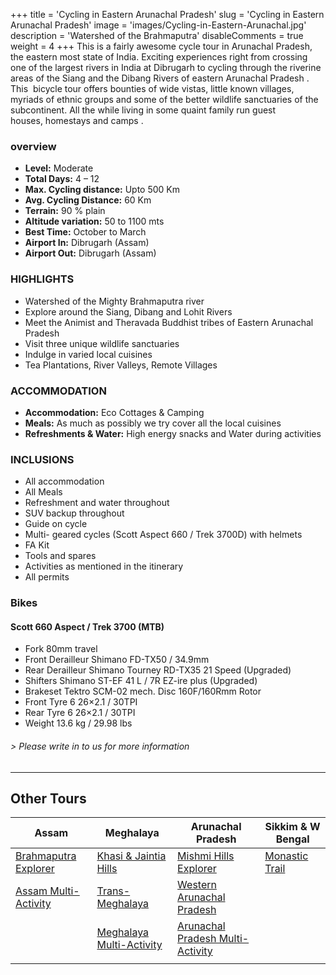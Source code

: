 +++
title = 'Cycling in Eastern Arunachal Pradesh'
slug = 'Cycling in Eastern Arunachal Pradesh'
image = 'images/Cycling-in-Eastern-Arunachal.jpg'
description = 'Watershed of the Brahmaputra'
disableComments = true
weight = 4
+++
This is a fairly awesome cycle tour in Arunachal Pradesh, the eastern most state of India. Exciting experiences right from crossing one of the largest rivers in India at Dibrugarh to cycling through the riverine areas of the Siang and the Dibang Rivers of eastern Arunachal Pradesh . This  bicycle tour offers bounties of wide vistas, little known villages, myriads of ethnic groups and some of the better wildlife sanctuaries of the subcontinent. All the while living in some quaint family run guest houses, homestays and camps .

### overview

- **Level:** Moderate
- **Total Days:** 4 – 12
- **Max. Cycling distance:** Upto 500 Km
- **Avg. Cycling Distance:** 60 Km
- **Terrain:** 90 % plain
- **Altitude variation:** 50 to 1100 mts
- **Best Time:** October to March
- **Airport In:** Dibrugarh (Assam)
- **Airport Out:** Dibrugarh (Assam)

### HIGHLIGHTS

- Watershed of the Mighty Brahmaputra river
- Explore around the Siang, Dibang and Lohit Rivers
- Meet the Animist and Theravada Buddhist tribes of Eastern Arunachal Pradesh
- Visit three unique wildlife sanctuaries
- Indulge in varied local cuisines
- Tea Plantations, River Valleys, Remote Villages

### ACCOMMODATION

 - **Accommodation:** Eco Cottages & Camping
 - **Meals:** As much as possibly we try cover all the local cuisines
 - **Refreshments & Water:** High energy snacks and Water during activities 

### INCLUSIONS

 - All accommodation
 - All Meals
 - Refreshment and water throughout
 - SUV backup throughout
 - Guide on cycle
 - Multi- geared cycles (Scott Aspect 660 / Trek 3700D) with helmets
 - FA Kit
 - Tools and spares
 - Activities as mentioned in the itinerary
 - All permits

### Bikes
#### Scott 660 Aspect  / Trek 3700 (MTB)
- Fork 80mm travel
- Front Derailleur Shimano FD-TX50 / 34.9mm
- Rear Derailleur Shimano Tourney RD-TX35 21 Speed (Upgraded)
- Shifters Shimano ST-EF 41 L / 7R EZ-ire plus (Upgraded)
- Brakeset Tektro SCM-02 mech. Disc 160F/160Rmm Rotor
- Front Tyre 6 26×2.1 / 30TPI
- Rear Tyre 6 26×2.1 / 30TPI
- Weight 13.6 kg / 29.98 lbs

###### *> Please write in to us for more information*
--- 

## Other Tours

| Assam     | Meghalaya | Arunachal Pradesh    | Sikkim & W Bengal    |
| -----------     |    -----------   |          ----------- |-----------|
| [Brahmaputra Explorer](/cycling-in-assam/)   | [Khasi & Jaintia Hills](/cycling-in-meghalaya/)     | [Mishmi Hills Explorer](/cycling-mishmi-hills/)   |[Monastic Trail](/cycling-in-sikkim/)    |
| [Assam Multi-Activity](/multi-activity-holiday-assam/)   | [Trans-Meghalaya](/trans-meghalaya-cycling-tour/)      | [Western Arunachal Pradesh](/cycling-in-western-arunachal-pradesh/)      |   |
|   | [Meghalaya Multi-Activity](/multi-activity-holiday-meghalaya/)       | [Arunachal Pradesh Multi-Activity](/multi-activity-holiday-arunachal-pradesh/)     |   |
|    |        |      | 